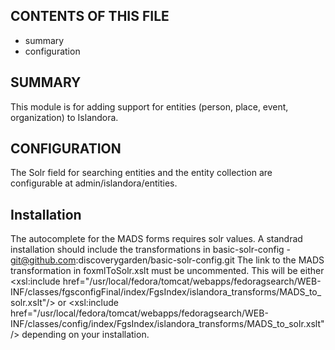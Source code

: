 CONTENTS OF THIS FILE
---------------------

 * summary
 * configuration

SUMMARY
-------

This module is for adding support for entities (person, place, event,
organization) to Islandora.

CONFIGURATION
-------------

The Solr field for searching entities and the entity collection are
configurable at admin/islandora/entities.


Installation
------------

The autocomplete for the MADS forms requires solr values.
A standrad installation should include the transformations in
basic-solr-config - git@github.com:discoverygarden/basic-solr-config.git
The link to the MADS transformation in foxmlToSolr.xslt must be uncommented.
This will be either
  <xsl:include href="/usr/local/fedora/tomcat/webapps/fedoragsearch/WEB-INF/classes/fgsconfigFinal/index/FgsIndex/islandora_transforms/MADS_to_solr.xslt"/>
or
  <xsl:include href="/usr/local/fedora/tomcat/webapps/fedoragsearch/WEB-INF/classes/config/index/FgsIndex/islandora_transforms/MADS_to_solr.xslt"/>
depending on your installation.